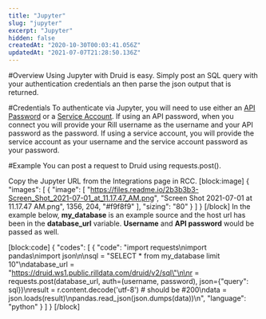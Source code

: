 ```yaml
---
title: "Jupyter"
slug: "jupyter"
excerpt: "Jupyter"
hidden: false
createdAt: "2020-10-30T00:03:41.056Z"
updatedAt: "2021-07-07T21:28:50.136Z"
---
```

#Overview
Using Jupyter with Druid is easy. Simply post an SQL query with your authentication credentials  an then parse the json output that is returned.

#Credentials
To authenticate via Jupyter, you will need to use either an [API Password](doc:api-password)  or a [Service Account](doc:service-accounts). If using an API password, when you connect you will provide your Rill username as the username and your API password as the password. If using a service account, you will provide the service account as your username and the service account password as your password.

#Example
You can post a request to Druid using requests.post(). 

Copy the Jupyter URL from the Integrations page in RCC. 
[block:image]
{
  "images": [
    {
      "image": [
        "https://files.readme.io/2b3b3b3-Screen_Shot_2021-07-01_at_11.17.47_AM.png",
        "Screen Shot 2021-07-01 at 11.17.47 AM.png",
        1356,
        204,
        "#f9f8f9"
      ],
      "sizing": "80"
    }
  ]
}
[/block]
In the example below, **my_database** is an example source and the host url has been in the **database_url** variable. **Username** and **API password** would be passed as well.

[block:code]
{
  "codes": [
    {
      "code": "import requests\nimport pandas\nimport json\n\nsql = \"SELECT * from my_database limit 10\"\ndatabase_url = \"https://druid.ws1.public.rilldata.com/druid/v2/sql\"\n\nr = requests.post(database_url, auth=(username, password), json={\"query\": sql})\nresult = r.content.decode('utf-8') # should be #200\ndata = json.loads(result)\npandas.read_json(json.dumps(data))\n",
      "language": "python"
    }
  ]
}
[/block]